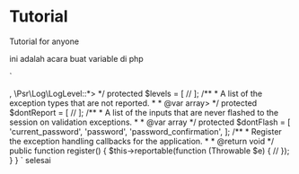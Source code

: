 # Tutorial

Tutorial for anyone

ini adalah acara buat variable di php

`
<?php

namespace App\Exceptions;

use Illuminate\Foundation\Exceptions\Handler as ExceptionHandler;
use Throwable;

class Handler extends ExceptionHandler
{
    /**
     * A list of exception types with their corresponding custom log levels.
     *
     * @var array<class-string<\Throwable>, \Psr\Log\LogLevel::*>
     */
    protected $levels = [
        //
    ];

    /**
     * A list of the exception types that are not reported.
     *
     * @var array<int, class-string<\Throwable>>
     */
    protected $dontReport = [
        //
    ];

    /**
     * A list of the inputs that are never flashed to the session on validation exceptions.
     *
     * @var array<int, string>
     */
    protected $dontFlash = [
        'current_password',
        'password',
        'password_confirmation',
    ];

    /**
     * Register the exception handling callbacks for the application.
     *
     * @return void
     */
    public function register()
    {
        $this->reportable(function (Throwable $e) {
            //
        });
    }
}
`

selesai
